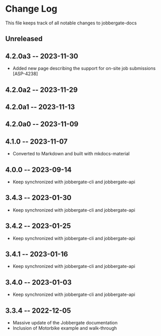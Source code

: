 # Change Log

This file keeps track of all notable changes to jobbergate-docs

## Unreleased


## 4.2.0a3 -- 2023-11-30
- Added new page describing the support for on-site job submissions [ASP-4238]

## 4.2.0a2 -- 2023-11-29

## 4.2.0a1 -- 2023-11-13

## 4.2.0a0 -- 2023-11-09

## 4.1.0 -- 2023-11-07

- Converted to Markdown and built with mkdocs-material

## 4.0.0 -- 2023-09-14

- Keep synchronized with jobbergate-cli and jobbergate-api

## 3.4.3 -- 2023-01-30

- Keep synchronized with jobbergate-cli and jobbergate-api

## 3.4.2 -- 2023-01-25

- Keep synchronized with jobbergate-cli and jobbergate-api

## 3.4.1 -- 2023-01-16

- Keep synchronized with jobbergate-cli and jobbergate-api

## 3.4.0 -- 2023-01-03

- Keep synchronized with jobbergate-cli and jobbergate-api

## 3.3.4 -- 2022-12-05

- Massive update of the Jobbergate documentation
- Inclusion of Motorbike example and walk-through
